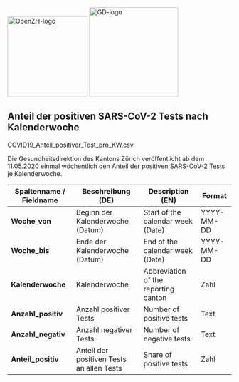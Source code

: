 <img src="https://github.com/openZH/covid_19/blob/master/statistisches_amt_kt_zh.png" alt="OpenZH-logo" width="180"/>
<img src="https://github.com/openZH/covid_19/blob/master/gd.png" alt="GD-logo" width="200"/>

## Anteil der positiven SARS-CoV-2 Tests nach Kalenderwoche

[COVID19_Anteil_positiver_Test_pro_KW.csv](https://raw.githubusercontent.com/openZH/covid_19/master/fallzahlen_kanton_zh/COVID19_Anteil_positiver_Test_pro_KW.csv)

Die Gesundheitsdirektion des Kantons Zürich veröffentlicht ab dem 11.05.2020 einmal wöchentlich den Anteil der positiven SARS-CoV-2 Tests je Kalenderwoche.

| Spaltenname / Fieldname      | Beschreibung (DE)                               | Description (EN)   | Format |
|---------------------|--------------------------------------------|------------|------|
| __Woche_von__  | Beginn der Kalenderwoche (Datum) | Start of the calendar week (Date) | YYYY-MM-DD |
| __Woche_bis__  | Ende der Kalenderwoche (Datum) | End of the calendar week (Date) |YYYY-MM-DD|
| __Kalenderwoche__               | Kalenderwoche |   Abbreviation of the reporting canton   | Zahl |
| __Anzahl_positiv__ | Anzahl positiver Tests    | Number of positive tests | Text |
| __Anzahl_negativ__     |Anzahl negativer Tests  | Number of negative tests   |  Text|
| __Anteil_positiv__      | Anteil der positiven Tests an allen Tests | Share of positive tests | Zahl   |  
